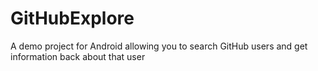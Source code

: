 # GitHubExplore
A demo project for Android allowing you to search GitHub users and get information back about that user
